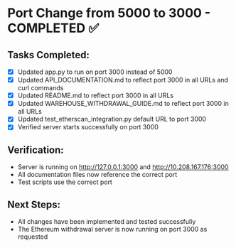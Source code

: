 # Port Change from 5000 to 3000 - COMPLETED ✅

## Tasks Completed:
- [x] Updated app.py to run on port 3000 instead of 5000
- [x] Updated API_DOCUMENTATION.md to reflect port 3000 in all URLs and curl commands
- [x] Updated README.md to reflect port 3000 in all URLs
- [x] Updated WAREHOUSE_WITHDRAWAL_GUIDE.md to reflect port 3000 in all URLs
- [x] Updated test_etherscan_integration.py default URL to port 3000
- [x] Verified server starts successfully on port 3000

## Verification:
- Server is running on http://127.0.0.1:3000 and http://10.208.167.176:3000
- All documentation files now reference the correct port
- Test scripts use the correct port

## Next Steps:
- All changes have been implemented and tested successfully
- The Ethereum withdrawal server is now running on port 3000 as requested
